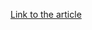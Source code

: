 [Link to the article](https://www.bitdefender.com/en-gb/blog/labs/vulnerabilities-identified-in-bosch-bcc100-thermostat/)

